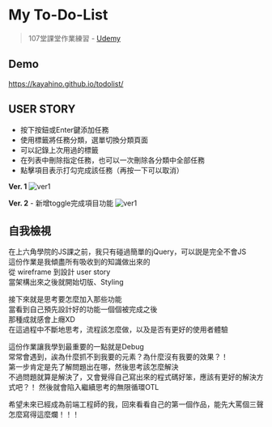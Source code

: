 # My To-Do-List
> 107堂課堂作業練習 - [Udemy](https://www.udemy.com/javascript-learning/learn/lecture/6789158)


## Demo
https://kayahino.github.io/todolist/

## USER STORY

- 按下按鈕或Enter鍵添加任務
- 使用標籤將任務分類，選單切換分類頁面
- 可以記錄上次用過的標籤
- 在列表中刪除指定任務，也可以一次刪除各分類中全部任務
- 點擊項目表示打勾完成該任務（再按一下可以取消）
    
        
**Ver. 1**
![ver1](https://raw.githubusercontent.com/kayahino/todolist/master/demo.png)

**Ver. 2** - 新增toggle完成項目功能
![ver1](https://raw.githubusercontent.com/kayahino/todolist/master/demo2.png)


## 自我檢視

在上六角學院的JS課之前，我只有碰過簡單的jQuery，可以説是完全不會JS  
這份作業是我傾盡所有吸收到的知識做出來的   
從 wireframe 到設計 user story  
當架構出來之後就開始切版、Styling    
    
接下來就是思考要怎麼加入那些功能        
當看到自己預先設計好的功能一個個被完成之後   
那種成就感會上癮XD    
在這過程中不斷地思考，流程該怎麼做，以及是否有更好的使用者體驗 
    
這份作業讓我學到最重要的一點就是Debug   
常常會遇到，誒為什麼抓不到我要的元素？為什麼沒有我要的效果？！    
第一步肯定是先了解問題出在哪，然後思考該怎麼解決    
不過問題就算是解決了，又會覺得自己寫出來的程式碼好笨，應該有更好的解決方式吧？！
然後就會陷入繼續思考的無限循環OTL  
    
希望未來已經成為前端工程師的我，回來看看自己的第一個作品，能先大罵個三聲    
怎麼寫得這麼爛！！！  
